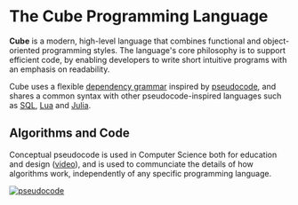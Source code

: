 # The Cube Programming Language

**Cube** is a modern, high-level language that combines functional and object-oriented programming styles. The language's core philosophy is to support efficient code, by enabling developers to write short intuitive programs with an emphasis on readability.

Cube uses a flexible [dependency grammar](https://en.wikipedia.org/wiki/Dependency_grammar) inspired by [pseudocode](https://www.youtube.com/watch?v=gcQMBK53UjI), and shares a common syntax with other pseudocode-inspired languages such as [SQL](https://en.wikipedia.org/wiki/Select_(SQL)), [Lua](https://en.wikipedia.org/wiki/Lua_(programming_language)) and [Julia](https://en.wikibooks.org/wiki/Introducing_Julia/Controlling_the_flow).

## Algorithms and Code

Conceptual pseudocode is used in Computer Science both for education and design ([video](https://www.youtube.com/watch?v=gcQMBK53UjI)), and is used to communciate the details of how algorithms work, independently of any specific programming language.

[![pseudocode](http://img.youtube.com/vi/gcQMBK53UjI/0.jpg)](https://www.youtube.com/watch?v=gcQMBK53UjI "pseudocode")
